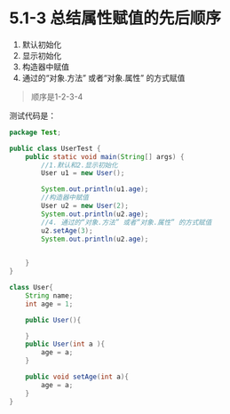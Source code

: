 # 5.1-3 总结属性赋值的先后顺序
1. 默认初始化
2. 显示初始化
3. 构造器中赋值
4. 通过的“对象.方法” 或者“对象.属性” 的方式赋值

>顺序是1-2-3-4

测试代码是：
```java
package Test;

public class UserTest {
    public static void main(String[] args) {
        //1.默认和2.显示初始化
        User u1 = new User();

        System.out.println(u1.age);
        //构造器中赋值
        User u2 = new User(2);
        System.out.println(u2.age);
        //4. 通过的“对象.方法” 或者“对象.属性” 的方式赋值
        u2.setAge(3);
        System.out.println(u2.age);

        
    }
}

class User{
    String name;
    int age = 1;

    public User(){

    }
    public User(int a ){
        age = a;
    }

    public void setAge(int a){
        age = a;
    }
}
```
